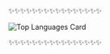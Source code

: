 ✨✨✨✨✨✨✨✨✨✨✨✨✨✨✨✨<br>

![Top Languages Card](https://github-readme-stats.vercel.app/api/top-langs/?username=hmagan&layout=compact&theme=radical) <br>

✨✨✨✨✨✨✨✨✨✨✨✨✨✨✨✨
